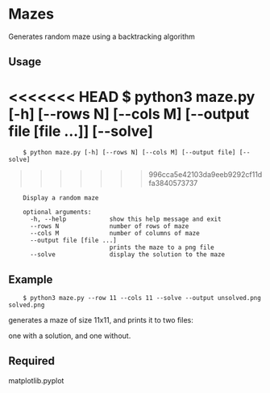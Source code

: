 Mazes
=====

Generates random maze using a backtracking algorithm

Usage
-----
<<<<<<< HEAD
        $ python3 maze.py [-h] [--rows N] [--cols M] [--output file [file ...]] [--solve]
=======
        $ python maze.py [-h] [--rows N] [--cols M] [--output file] [--solve]

>>>>>>> 996cca5e42103da9eeb9292cf11dfa3840573737

        Display a random maze

        optional arguments:
          -h, --help            show this help message and exit
          --rows N              number of rows of maze
          --cols M              number of columns of maze
          --output file [file ...]
                                prints the maze to a png file
          --solve               display the solution to the maze

Example
-------

        $ python3 maze.py --row 11 --cols 11 --solve --output unsolved.png solved.png

generates a maze of size 11x11, and prints it to two files:

one with a solution, and one without.



Required
--------

matplotlib.pyplot
